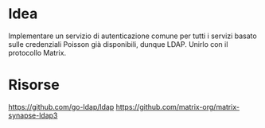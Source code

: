 # Idea

Implementare un servizio di autenticazione comune per tutti i servizi basato sulle credenziali Poisson già disponibili, dunque LDAP.
Unirlo con il protocollo Matrix.

# Risorse

https://github.com/go-ldap/ldap
https://github.com/matrix-org/matrix-synapse-ldap3
